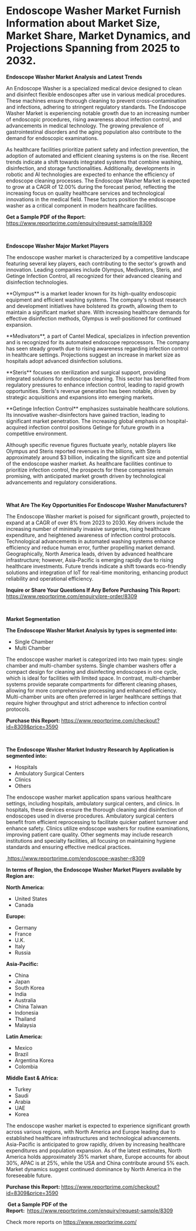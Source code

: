 <p><h1>Endoscope Washer Market Furnish Information about Market Size, Market Share, Market Dynamics, and Projections Spanning from 2025 to 2032.</h1></p><p><strong>Endoscope Washer Market Analysis and Latest Trends</strong></p>
<p><p>An Endoscope Washer is a specialized medical device designed to clean and disinfect flexible endoscopes after use in various medical procedures. These machines ensure thorough cleaning to prevent cross-contamination and infections, adhering to stringent regulatory standards. The Endoscope Washer Market is experiencing notable growth due to an increasing number of endoscopic procedures, rising awareness about infection control, and advancements in medical technology. The growing prevalence of gastrointestinal disorders and the aging population also contribute to the demand for endoscopic examinations.</p><p>As healthcare facilities prioritize patient safety and infection prevention, the adoption of automated and efficient cleaning systems is on the rise. Recent trends indicate a shift towards integrated systems that combine washing, disinfection, and storage functionalities. Additionally, developments in robotic and AI technologies are expected to enhance the efficiency of endoscope cleaning processes. The Endoscope Washer Market is expected to grow at a CAGR of 12.00% during the forecast period, reflecting the increasing focus on quality healthcare services and technological innovations in the medical field. These factors position the endoscope washer as a critical component in modern healthcare facilities.</p></p>
<p><strong>Get a Sample PDF of the Report:&nbsp;</strong> <a href="https://www.reportprime.com/enquiry/request-sample/8309?utm_campaign=3104&utm_medium=2&utm_source=Github&utm_content=ia&utm_term=19032025&utm_id=endoscope-washer">https://www.reportprime.com/enquiry/request-sample/8309</a></p>
<p>&nbsp;</p>
<p><strong>Endoscope Washer Major Market Players</strong></p>
<p><p>The endoscope washer market is characterized by a competitive landscape featuring several key players, each contributing to the sector's growth and innovation. Leading companies include Olympus, Medivators, Steris, and Getinge Infection Control, all recognized for their advanced cleaning and disinfection technologies.</p><p>**Olympus** is a market leader known for its high-quality endoscopic equipment and efficient washing systems. The company's robust research and development initiatives have bolstered its growth, allowing them to maintain a significant market share. With increasing healthcare demands for effective disinfection methods, Olympus is well-positioned for continued expansion.</p><p>**Medivators**, a part of Cantel Medical, specializes in infection prevention and is recognized for its automated endoscope reprocessors. The company has seen steady growth due to rising awareness regarding infection control in healthcare settings. Projections suggest an increase in market size as hospitals adopt advanced disinfection solutions.</p><p>**Steris** focuses on sterilization and surgical support, providing integrated solutions for endoscope cleaning. This sector has benefited from regulatory pressures to enhance infection control, leading to rapid growth opportunities. Steris's revenue generation has been notable, driven by strategic acquisitions and expansions into emerging markets.</p><p>**Getinge Infection Control** emphasizes sustainable healthcare solutions. Its innovative washer-disinfectors have gained traction, leading to significant market penetration. The increasing global emphasis on hospital-acquired infection control positions Getinge for future growth in a competitive environment.</p><p>Although specific revenue figures fluctuate yearly, notable players like Olympus and Steris reported revenues in the billions, with Steris approximately around $3 billion, indicating the significant size and potential of the endoscope washer market. As healthcare facilities continue to prioritize infection control, the prospects for these companies remain promising, with anticipated market growth driven by technological advancements and regulatory considerations.</p></p>
<p>&nbsp;</p>
<p><strong>What Are The Key Opportunities For Endoscope Washer Manufacturers?</strong></p>
<p><p>The Endoscope Washer market is poised for significant growth, projected to expand at a CAGR of over 8% from 2023 to 2030. Key drivers include the increasing number of minimally invasive surgeries, rising healthcare expenditure, and heightened awareness of infection control protocols. Technological advancements in automated washing systems enhance efficiency and reduce human error, further propelling market demand. Geographically, North America leads, driven by advanced healthcare infrastructure; however, Asia-Pacific is emerging rapidly due to rising healthcare investments. Future trends indicate a shift towards eco-friendly solutions and integration of IoT for real-time monitoring, enhancing product reliability and operational efficiency.</p></p>
<p><strong>Inquire or Share Your Questions If Any Before Purchasing This Report:</strong> <a href="https://www.reportprime.com/enquiry/pre-order/8309?utm_campaign=3104&utm_medium=2&utm_source=Github&utm_content=ia&utm_term=19032025&utm_id=endoscope-washer">https://www.reportprime.com/enquiry/pre-order/8309</a></p>
<p>&nbsp;</p>
<p><strong>Market Segmentation</strong></p>
<p><strong>The Endoscope Washer Market Analysis by types is segmented into:</strong></p>
<p><ul><li>Single Chamber</li><li>Multi Chamber</li></ul></p>
<p><p>The endoscope washer market is categorized into two main types: single chamber and multi-chamber systems. Single chamber washers offer a compact design for cleaning and disinfecting endoscopes in one cycle, which is ideal for facilities with limited space. In contrast, multi-chamber systems provide separate compartments for different cleaning phases, allowing for more comprehensive processing and enhanced efficiency. Multi-chamber units are often preferred in larger healthcare settings that require higher throughput and strict adherence to infection control protocols.</p></p>
<p><strong>Purchase this Report:&nbsp;</strong><a href="https://www.reportprime.com/checkout?id=8309&price=3590&utm_campaign=3104&utm_medium=2&utm_source=Github&utm_content=ia&utm_term=19032025&utm_id=endoscope-washer">https://www.reportprime.com/checkout?id=8309&price=3590</a></p>
<p>&nbsp;</p>
<p><strong>The Endoscope Washer Market Industry Research by Application is segmented into:</strong></p>
<p><ul><li>Hospitals</li><li>Ambulatory Surgical Centers</li><li>Clinics</li><li>Others</li></ul></p>
<p><p>The endoscope washer market application spans various healthcare settings, including hospitals, ambulatory surgical centers, and clinics. In hospitals, these devices ensure the thorough cleaning and disinfection of endoscopes used in diverse procedures. Ambulatory surgical centers benefit from efficient reprocessing to facilitate quicker patient turnover and enhance safety. Clinics utilize endoscope washers for routine examinations, improving patient care quality. Other segments may include research institutions and specialty facilities, all focusing on maintaining hygiene standards and ensuring effective medical practices.</p></p>
<p><a href="https://www.reportprime.com/endoscope-washer-r8309?utm_campaign=3104&utm_medium=2&utm_source=Github&utm_content=ia&utm_term=19032025&utm_id=endoscope-washer">&nbsp;https://www.reportprime.com/endoscope-washer-r8309</a></p>
<p><strong>In terms of Region, the Endoscope Washer Market Players available by Region are:</strong></p>
<p>
    <p> <strong> North America: </strong>
        <ul>
            <li>United States</li>
            <li>Canada</li>
        </ul>
        </p> 
    <p> <strong> Europe: </strong>
        <ul>
            <li>Germany</li>
            <li>France</li>
            <li>U.K.</li>
            <li>Italy</li>
            <li>Russia</li>
        </ul>
        </p> 
    <p> <strong> Asia-Pacific: </strong>
        <ul>
            <li>China</li>
            <li>Japan</li>
            <li>South Korea</li>
            <li>India</li>
            <li>Australia</li>
            <li>China Taiwan</li>
            <li>Indonesia</li>
            <li>Thailand</li>
            <li>Malaysia</li>
        </ul>
        </p> 
    <p> <strong> Latin America: </strong>
        <ul>
            <li>Mexico</li>
            <li>Brazil</li>
            <li>Argentina Korea</li>
            <li>Colombia</li>
        </ul>
        </p> 
    <p> <strong> Middle East & Africa: </strong>
        <ul>
            <li>Turkey</li>
            <li>Saudi</li>
            <li>Arabia</li>
            <li>UAE</li>
            <li>Korea</li>
        </ul>
    </p>
    </p>
<p><p>The endoscope washer market is expected to experience significant growth across various regions, with North America and Europe leading due to established healthcare infrastructures and technological advancements. Asia-Pacific is anticipated to grow rapidly, driven by increasing healthcare expenditures and population expansion. As of the latest estimates, North America holds approximately 35% market share, Europe accounts for about 30%, APAC is at 25%, while the USA and China contribute around 5% each. Market dynamics suggest continued dominance by North America in the foreseeable future.</p></p>
<p><strong>Purchase this Report: </strong><a href="https://www.reportprime.com/checkout?id=8309&price=3590&utm_campaign=3104&utm_medium=2&utm_source=Github&utm_content=ia&utm_term=19032025&utm_id=endoscope-washer">https://www.reportprime.com/checkout?id=8309&price=3590</a></p>
<p>&nbsp;<strong>Get a Sample PDF of the Report:&nbsp;&nbsp;</strong><a href="https://www.reportprime.com/enquiry/request-sample/8309?utm_campaign=3104&utm_medium=2&utm_source=Github&utm_content=ia&utm_term=19032025&utm_id=endoscope-washer">https://www.reportprime.com/enquiry/request-sample/8309</a></p>
<p><strong></strong></p>
<p>Check more reports on <a href="https://www.reportprime.com/?utm_campaign=3104&utm_medium=2&utm_source=Github&utm_content=ia&utm_term=19032025&utm_id=endoscope-washer">https://www.reportprime.com/</a></p>